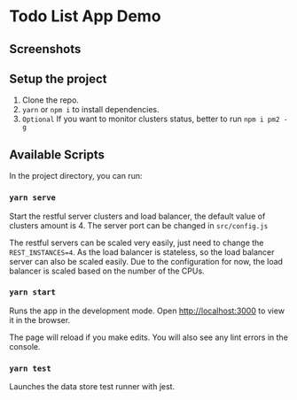 # Todo List App Demo

## Screenshots


## Setup the project
1. Clone the repo.
2. `yarn` or `npm i` to install dependencies.
3. `Optional` If you want to monitor clusters status, better to run `npm i pm2 -g`

## Available Scripts

In the project directory, you can run:

### `yarn serve`
Start the restful server clusters and load balancer, the default value of clusters amount is 4.
The server port can be changed in `src/config.js`

The restful servers can be scaled very easily, just need to change the `REST_INSTANCES=4`.
As the load balancer is stateless, so the load balancer server can also be scaled easily.
Due to the configuration for now, the load balancer is scaled based on the number of the CPUs.

### `yarn start`

Runs the app in the development mode.
Open [http://localhost:3000](http://localhost:3000) to view it in the browser.

The page will reload if you make edits.
You will also see any lint errors in the console.

### `yarn test`

Launches the data store test runner with jest.